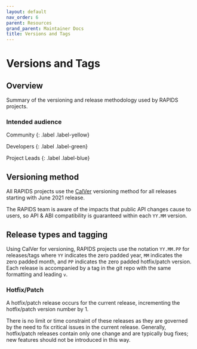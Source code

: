 ```yaml
---
layout: default
nav_order: 6
parent: Resources
grand_parent: Maintainer Docs
title: Versions and Tags
---
```


# Versions and Tags

## Overview

Summary of the versioning and release methodology used by RAPIDS projects.

### Intended audience

Community
{: .label .label-yellow}

Developers
{: .label .label-green}

Project Leads
{: .label .label-blue}

## Versioning method

All RAPIDS projects use the [CalVer](https://calver.org/) versioning method for all releases starting with June 2021 release.

The RAPIDS team is aware of the impacts that public API changes cause to users, so API & ABI compatibility is guaranteed within each `YY.MM` version.

## Release types and tagging

Using CalVer for versioning, RAPIDS projects use the notation `YY.MM.PP` for releases/tags where `YY` indicates the zero padded year, `MM` indicates the zero padded month, and `PP` indicates the zero padded hotfix/patch version. Each release is accompanied by a tag in the git repo with the same formatting and leading `v`.

### Hotfix/Patch

A hotfix/patch release occurs for the current release, incrementing the hotfix/patch version number by 1.

There is no limit or time constraint of these releases as they are governed by the need to fix critical issues in the current release. Generally, hotfix/patch releases contain only one change and are typically bug fixes; new features should not be introduced in this way.
